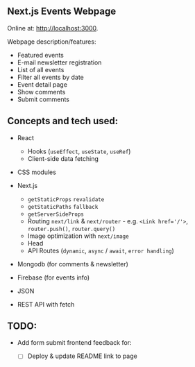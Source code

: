 ## Next.js Events Webpage

Online at: [http://localhost:3000](http://localhost:3000).

Webpage description/features:

- Featured events
- E-mail newsletter registration
- List of all events
- Filter all events by date
- Event detail page
- Show comments
- Submit comments

## Concepts and tech used:

- React
  - Hooks (`useEffect`, `useState`, `useRef`)
  - Client-side data fetching
- CSS modules
- Next.js

  - `getStaticProps` `revalidate`
  - `getStaticPaths` `fallback`
  - `getServerSideProps`
  - Routing `next/link` & `next/router` - e.g. `<Link href='/'>`, `router.push()`, `router.query()`
  - Image optimization with `next/image`
  - Head
  - API Routes (`dynamic`, `async` / `await`, `error handling`)

- Mongodb (for comments & newsletter)
- Firebase (for events info)
- JSON
- REST API with fetch

## TODO:

- Add form submit frontend feedback for:

  - [ ] Deploy & update README link to page
